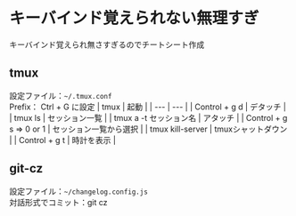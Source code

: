 # キーバインド覚えられない無理すぎ
キーバインド覚えられ無さすぎるのでチートシート作成
## tmux
設定ファイル：`~/.tmux.conf`  
Prefix： Ctrl + G に設定
| tmux | 起動 |
| --- | --- |
| Control + g d | デタッチ |
| tmux ls | セッション一覧 |
| tmux a -t セッション名 | アタッチ |
| Control + g s => 0 or 1 | セッション一覧から選択 |
| tmux kill-server | tmuxシャットダウン |
| Control + g t | 時計を表示 |

## git-cz
設定ファイル：`~/changelog.config.js`  
対話形式でコミット：git cz
